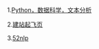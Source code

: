 1.[Python，数据科学，文本分析](https://marcobonzanini.com "Python，数据科学，文本分析")

2.[建站起飞页](https://www.qifeiye.com/ "建站起飞页")

3.[52nlp](http://www.52nlp.cn/)
